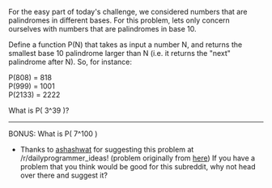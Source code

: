 For the easy part of today's challenge, we considered numbers that are palindromes in different bases. For this problem, lets only concern ourselves with numbers that are palindromes in base 10.

Define a function P(N) that takes as input a number N, and returns the smallest base 10 palindrome larger than N (i.e. it returns the "next" palindrome after N). So, for instance:

P(808) = 818    
P(999) = 1001    
P(2133) = 2222    

What is P( 3^39 )?

***

BONUS: What is P( 7^100 )

* Thanks to [ashashwat](http://www.reddit.com/user/ashashwat) for suggesting this problem at /r/dailyprogrammer_ideas! (problem originally from [here](http://www.spoj.pl/problems/PALIN/)) If you have a problem that you think would be good for this subreddit, why not head over there and suggest it? 